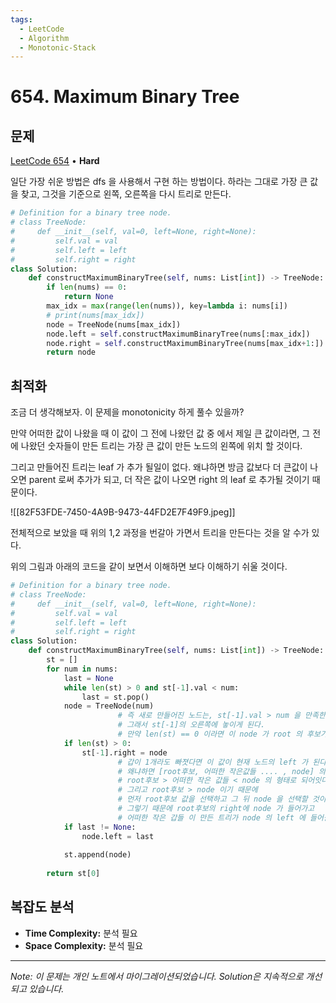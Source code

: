 ```yaml
---
tags:
  - LeetCode
  - Algorithm
  - Monotonic-Stack
---
```


# 654. Maximum Binary Tree

## 문제

[LeetCode 654](https://leetcode.com/problems/maximum-binary-tree/) • **Hard**

일단 가장 쉬운 방법은 dfs 을 사용해서 구현 하는 방법이다. 하라는 그대로 가장 큰 값을 찾고, 그것을 기준으로 왼쪽, 오른쪽을 다시 트리로 만든다.

  

```python
# Definition for a binary tree node.
# class TreeNode:
#     def __init__(self, val=0, left=None, right=None):
#         self.val = val
#         self.left = left
#         self.right = right
class Solution:
    def constructMaximumBinaryTree(self, nums: List[int]) -> TreeNode:
        if len(nums) == 0:
            return None
        max_idx = max(range(len(nums)), key=lambda i: nums[i])
        # print(nums[max_idx])
        node = TreeNode(nums[max_idx])
        node.left = self.constructMaximumBinaryTree(nums[:max_idx])
        node.right = self.constructMaximumBinaryTree(nums[max_idx+1:])
        return node
```

  

## 최적화

조금 더 생각해보자. 이 문제을 monotonicity 하게 풀수 있을까?

만약 어떠한 값이 나왔을 때 이 값이 그 전에 나왔던 값 중 에서 제일 큰 값이라면, 그 전에 나왔던 숫자들이 만든 트리는 가장 큰 값이 만든 노드의 왼쪽에 위치 할 것이다.

그리고 만들어진 트리는 leaf 가 추가 될일이 없다. 왜냐하면 방금 값보다 더 큰값이 나오면 parent 로써 추가가 되고, 더 작은 값이 나오면 right 의 leaf 로 추가될 것이기 때문이다.

  

  

![[82F53FDE-7450-4A9B-9473-44FD2E7F49F9.jpeg]]

  

전체적으로 보았을 때 위의 1,2 과정을 번갈아 가면서 트리을 만든다는 것을 알 수가 있다.

위의 그림과 아래의 코드을 같이 보면서 이해하면 보다 이해하기 쉬울 것이다.

  

```python
# Definition for a binary tree node.
# class TreeNode:
#     def __init__(self, val=0, left=None, right=None):
#         self.val = val
#         self.left = left
#         self.right = right
class Solution:
    def constructMaximumBinaryTree(self, nums: List[int]) -> TreeNode:
        st = []
        for num in nums:
            last = None
            while len(st) > 0 and st[-1].val < num:
                last = st.pop()
            node = TreeNode(num)
						# 즉 새로 만들어진 노드는, st[-1].val > num 을 만족한다.
						# 그래서 st[-1]의 오른쪽에 놓이게 된다.
						# 만약 len(st) == 0 이라면 이 node 가 root 의 후보가 된다.
            if len(st) > 0:
                st[-1].right = node
						# 갑이 1개라도 빠졋다면 이 값이 현재 노드의 left 가 된다.
						# 왜냐하면 [root후보, 어떠한 작은값들 .... , node] 의 형태가 되어있고
						# root후보 > 어떠한 작은 값들 < node 의 형태로 되어잇다.
						# 그리고 root후보 > node 이기 때문에
						# 먼저 root후보 값을 선택하고 그 뒤 node 을 선택할 것이다.
						# 그렇기 때문에 root후보의 right에 node 가 들어가고
						# 어떠한 작은 갑들 이 만든 트리가 node 의 left 에 들어갈 것이다.
            if last != None:
                node.left = last
            
            st.append(node)
        
        return st[0]
```

## 복잡도 분석

- **Time Complexity:** 분석 필요
- **Space Complexity:** 분석 필요


---

*Note: 이 문제는 개인 노트에서 마이그레이션되었습니다. Solution은 지속적으로 개선되고 있습니다.*
